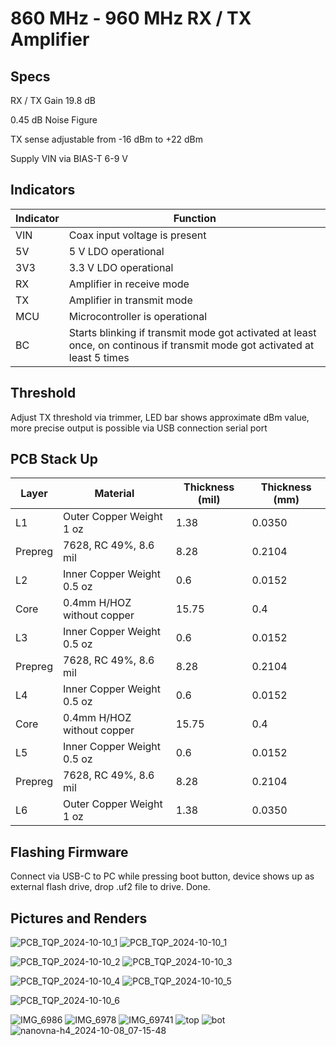 # **860 MHz - 960 MHz RX / TX Amplifier**

## Specs

RX / TX Gain 19.8 dB

0.45 dB Noise Figure

TX sense adjustable from -16 dBm to +22 dBm

Supply VIN via BIAS-T 6-9 V

## Indicators

Indicator | Function
--------- | --------
VIN | Coax input voltage is present
5V | 5 V LDO operational
3V3 | 3.3 V LDO operational
RX | Amplifier in receive mode
TX | Amplifier in transmit mode
MCU | Microcontroller is operational
BC | Starts blinking if transmit mode got activated at least once, on continous if transmit mode got activated at least 5 times

## Threshold

Adjust TX threshold via trimmer, LED bar shows approximate dBm value, more precise output is possible via USB connection serial port

## PCB Stack Up

Layer | Material | Thickness (mil) | Thickness (mm)
----- | -------- | --------------- | --------------
L1 | Outer Copper Weight 1 oz | 1.38 | 0.0350
Prepreg | 7628, RC 49%, 8.6 mil | 8.28 | 0.2104
L2 | Inner Copper Weight 0.5 oz | 0.6 | 0.0152
Core | 0.4mm H/HOZ without copper | 15.75 | 0.4
L3 | Inner Copper Weight 0.5 oz | 0.6 | 0.0152
Prepreg | 7628, RC 49%, 8.6 mil | 8.28 | 0.2104
L4 | Inner Copper Weight 0.5 oz | 0.6 | 0.0152
Core | 0.4mm H/HOZ without copper | 15.75 | 0.4
L5 | Inner Copper Weight 0.5 oz | 0.6 | 0.0152
Prepreg | 7628, RC 49%, 8.6 mil | 8.28 | 0.2104
L6 | Outer Copper Weight 1 oz | 1.38 | 0.0350

## Flashing Firmware

Connect via USB-C to PC while pressing boot button, device shows up as external flash drive, drop .uf2 file to drive. Done.

## Pictures and Renders

![PCB_TQP_2024-10-10_1](https://github.com/user-attachments/assets/c339026f-137f-4f76-b3a7-dd731eb48abd)
![PCB_TQP_2024-10-10_1](https://github.com/user-attachments/assets/2eb37f10-12c8-40d0-aa93-4dd3a8db7e9a)

![PCB_TQP_2024-10-10_2](https://github.com/user-attachments/assets/2bde4ddd-27e3-476c-9faf-c19b9ea2110a)
![PCB_TQP_2024-10-10_3](https://github.com/user-attachments/assets/bb755897-9bde-4b0e-9cd5-cb3eef907eb5)

![PCB_TQP_2024-10-10_4](https://github.com/user-attachments/assets/abdddf95-8d66-4785-8ba8-203b6b7afbed)
![PCB_TQP_2024-10-10_5](https://github.com/user-attachments/assets/aa46f630-b872-49d5-a332-80911795692e)

![PCB_TQP_2024-10-10_6](https://github.com/user-attachments/assets/4751a517-5133-4078-891a-e124be13de59)

![IMG_6986](https://github.com/user-attachments/assets/494973b2-5131-44f8-90a0-f34d8f4bf3d3)
![IMG_6978](https://github.com/user-attachments/assets/cdfc0fae-265b-4c84-83c9-b4451f8b29fc)
![IMG_69741](https://github.com/user-attachments/assets/bdfffde8-1579-41e2-9c6d-57feef7329da)
![top](https://github.com/user-attachments/assets/38a3f5bc-5639-40c8-a40e-b3464e4d8ae5)
![bot](https://github.com/user-attachments/assets/90cc6d5b-512d-443d-a465-74136ed82f9e)
![nanovna-h4_2024-10-08_07-15-48](https://github.com/user-attachments/assets/bd2b8982-fd15-4655-a4a9-18fa295bbd67)


